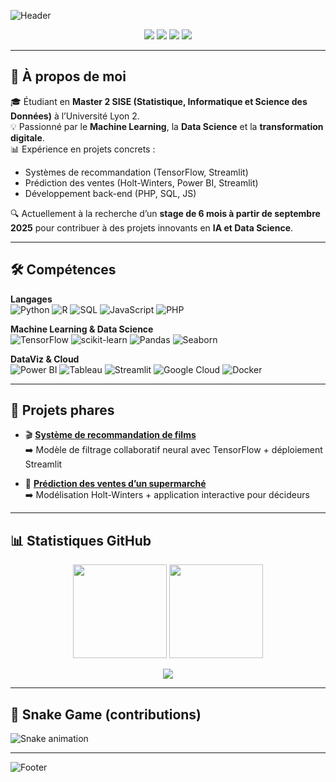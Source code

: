   <!-- Banner animé -->
![Header](https://capsule-render.vercel.app/api?type=waving&color=0:4CAF50,100:1976D2&height=180&section=header&text=👋%20Abdourahmane%20Timera&fontSize=40&fontColor=ffffff&animation=fadeIn&fontAlignY=35)

<p align="center">
  <a href="mailto:abdourahmane.timera@univ-lyon2.fr"><img src="https://img.shields.io/badge/Email-D14836?style=for-the-badge&logo=gmail&logoColor=white"></a>
  <a href="https://www.linkedin.com/in/abdourahmane-timera-a49b05267/"><img src="https://img.shields.io/badge/LinkedIn-0A66C2?style=for-the-badge&logo=linkedin&logoColor=white"></a>
  <a href="https://timeraabdourahmane.netlify.app/"><img src="https://img.shields.io/badge/Portfolio-FF5722?style=for-the-badge&logo=netlify&logoColor=white"></a>
  <a href="https://github.com/Abdourahmane2"><img src="https://img.shields.io/badge/GitHub-181717?style=for-the-badge&logo=github&logoColor=white"></a>
</p>

---

## 🚀 À propos de moi

🎓 Étudiant en **Master 2 SISE (Statistique, Informatique et Science des Données)** à l’Université Lyon 2.  
💡 Passionné par le **Machine Learning**, la **Data Science** et la **transformation digitale**.  
📊 Expérience en projets concrets :  
- Systèmes de recommandation (TensorFlow, Streamlit)  
- Prédiction des ventes (Holt-Winters, Power BI, Streamlit)  
- Développement back-end (PHP, SQL, JS)  

🔍 Actuellement à la recherche d’un **stage de 6 mois à partir de septembre 2025** pour contribuer à des projets innovants en **IA et Data Science**.

---

## 🛠️ Compétences

**Langages**  
![Python](https://img.shields.io/badge/-Python-3776AB?style=for-the-badge&logo=python&logoColor=white)
![R](https://img.shields.io/badge/-R-276DC3?style=for-the-badge&logo=r&logoColor=white)
![SQL](https://img.shields.io/badge/-SQL-003B57?style=for-the-badge&logo=postgresql&logoColor=white)
![JavaScript](https://img.shields.io/badge/-JavaScript-F7DF1E?style=for-the-badge&logo=javascript&logoColor=black)
![PHP](https://img.shields.io/badge/-PHP-777BB4?style=for-the-badge&logo=php&logoColor=white)

**Machine Learning & Data Science**  
![TensorFlow](https://img.shields.io/badge/-TensorFlow-FF6F00?style=for-the-badge&logo=tensorflow&logoColor=white)
![scikit-learn](https://img.shields.io/badge/-Scikit--learn-F7931E?style=for-the-badge&logo=scikitlearn&logoColor=white)
![Pandas](https://img.shields.io/badge/-Pandas-150458?style=for-the-badge&logo=pandas&logoColor=white)
![Seaborn](https://img.shields.io/badge/-Seaborn-009688?style=for-the-badge)

**DataViz & Cloud**  
![Power BI](https://img.shields.io/badge/-Power%20BI-F2C811?style=for-the-badge&logo=powerbi&logoColor=black)
![Tableau](https://img.shields.io/badge/-Tableau-E97627?style=for-the-badge&logo=tableau&logoColor=white)
![Streamlit](https://img.shields.io/badge/-Streamlit-FF4B4B?style=for-the-badge&logo=streamlit&logoColor=white)
![Google Cloud](https://img.shields.io/badge/-Google%20Cloud-4285F4?style=for-the-badge&logo=googlecloud&logoColor=white)
![Docker](https://img.shields.io/badge/-Docker-2496ED?style=for-the-badge&logo=docker&logoColor=white)

---

## 📂 Projets phares

- 🎬 [**Système de recommandation de films**](https://github.com/Abdourahmane2/Systeme_de_Recommandation)  
➡️ Modèle de filtrage collaboratif neural avec TensorFlow + déploiement Streamlit  

- 🛒 [**Prédiction des ventes d’un supermarché**](https://github.com/Abdourahmane2/Analyse-et-Prediction-des-Ventes-pour-un-Supermarche)  
➡️ Modélisation Holt-Winters + application interactive pour décideurs  

---

## 📊 Statistiques GitHub

<p align="center">
  <img src="https://github-readme-stats.vercel.app/api?username=Abdourahmane2&show_icons=true&theme=radical&hide_border=true" height="150"/>
  <img src="https://github-readme-streak-stats.herokuapp.com/?user=Abdourahmane2&theme=radical&hide_border=true" height="150"/>
</p>

<p align="center">
  <img src="https://github-readme-activity-graph.vercel.app/graph?username=Abdourahmane2&bg_color=1a1b27&color=ffffff&line=00bcd4&point=4caf50&area=true&hide_border=true"/>
</p>

---

## 🐍 Snake Game (contributions)

![Snake animation](https://github.com/Abdourahmane2/Abdourahmane2/blob/output/github-contribution-grid-snake.svg)

---

![Footer](https://capsule-render.vercel.app/api?type=waving&color=0:1976D2,100:4CAF50&height=120&section=footer)

